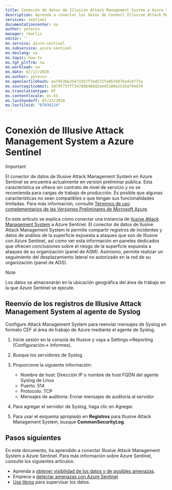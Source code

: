 ```yaml
---
title: Conexión de datos de Illusive Attack Management System a Azure Sentinel | Microsoft Docs
description: Aprenda a conectar los datos de Connect Illusive Attack Management System a Azure Sentinel.
services: sentinel
documentationcenter: na
author: yelevin
manager: rkarlin
editor: ''
ms.service: azure-sentinel
ms.subservice: azure-sentinel
ms.devlang: na
ms.topic: how-to
ms.tgt_pltfrm: na
ms.workload: na
ms.date: 07/17/2020
ms.author: yelevin
ms.openlocfilehash: ea7953be25473357f7ed572fa8b76076edc6f75a
ms.sourcegitcommit: 3d79f737ff34708b48dd2ae45100e2516af9ed78
ms.translationtype: HT
ms.contentlocale: es-ES
ms.lasthandoff: 07/23/2020
ms.locfileid: "87038124"
---
```

# <a name="connect-your-illusive-attack-management-system-to-azure-sentinel"></a>Conexión de Illusive Attack Management System a Azure Sentinel

> [!IMPORTANT]
> El conector de datos de Illusive Attack Management System en Azure Sentinel se encuentra actualmente en versión preliminar pública.
> Esta característica se ofrece sin contrato de nivel de servicio y no se recomienda para cargas de trabajo de producción. Es posible que algunas características no sean compatibles o que tengan sus funcionalidades limitadas. Para más información, consulte [Términos de uso complementarios de las Versiones Preliminares de Microsoft Azure](https://azure.microsoft.com/support/legal/preview-supplemental-terms/).

En este artículo se explica cómo conectar una instancia de [llusive Attack Management System](https://www.illusivenetworks.com/technology/platform/attack-detection-system) a Azure Sentinel. El conector de datos de llusive Attack Management System le permite compartir registros de incidentes y datos de análisis de la superficie expuesta a ataques que son de Illusive con Azure Sentinel, así como ver esta información en paneles dedicados que ofrecen conclusiones sobre el riesgo de la superficie expuesta a ataques de su organización (panel de ASM). Asimismo, permite realizar un seguimiento del desplazamiento lateral no autorizado en la red de su organización (panel de ADS).

> [!NOTE]
> Los datos se almacenarán en la ubicación geográfica del área de trabajo en la que Azure Sentinel se ejecute.

## <a name="forward-illusive-attack-management-system-logs-to-the-syslog-agent"></a>Reenvío de los registros de Illusive Attack Management System al agente de Syslog  

Configure Attack Management System para reenviar mensajes de Syslog en formato CEF al área de trabajo de Azure mediante el agente de Syslog.

1. Inicie sesión en la consola de Illusive y vaya a Settings->Reporting (Configuración-> Informes).

1. Busque los servidores de Syslog.

1. Proporcione la siguiente información:
   - Nombre de host: Dirección IP o nombre de host FQDN del agente Syslog de Linux
   - Puerto: 514
   - Protocolo: TCP
   - Mensajes de auditoría: Enviar mensajes de auditoría al servidor

1. Para agregar el servidor de Syslog, haga clic en Agregar.

1. Para usar el esquema apropiado en **Registros** para Illusive Attack Management System, busque **CommonSecurityLog**.

## <a name="next-steps"></a>Pasos siguientes

En este documento, ha aprendido a conectar Illusive Attack Management System a Azure Sentinel. Para más información sobre Azure Sentinel, consulte los siguientes artículos:

- Aprenda a [obtener visibilidad de los datos y de posibles amenazas](quickstart-get-visibility.md).
- Empiece a [detectar amenazas con Azure Sentinel](tutorial-detect-threats-built-in.md).
- [Use libros](tutorial-monitor-your-data.md) para supervisar los datos.
